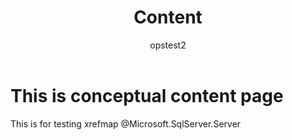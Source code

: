 ﻿---
title: Content
author: opstest2
---

# This is conceptual content page
This is for testing xrefmap @Microsoft.SqlServer.Server